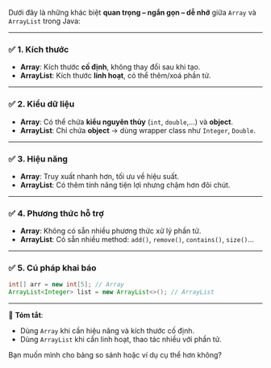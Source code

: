 Dưới đây là những khác biệt **quan trọng – ngắn gọn – dễ nhớ** giữa `Array` và `ArrayList` trong Java:

---

### ✅ 1. **Kích thước**  
- **Array**: Kích thước **cố định**, không thay đổi sau khi tạo.  
- **ArrayList**: Kích thước **linh hoạt**, có thể thêm/xoá phần tử.

---

### ✅ 2. **Kiểu dữ liệu**  
- **Array**: Có thể chứa **kiểu nguyên thủy** (`int`, `double`,...) và **object**.  
- **ArrayList**: Chỉ chứa **object** → dùng wrapper class như `Integer`, `Double`.

---

### ✅ 3. **Hiệu năng**  
- **Array**: Truy xuất nhanh hơn, tối ưu về hiệu suất.  
- **ArrayList**: Có thêm tính năng tiện lợi nhưng chậm hơn đôi chút.

---

### ✅ 4. **Phương thức hỗ trợ**  
- **Array**: Không có sẵn nhiều phương thức xử lý phần tử.  
- **ArrayList**: Có sẵn nhiều method: `add()`, `remove()`, `contains()`, `size()`...

---

### ✅ 5. **Cú pháp khai báo**  
```java
int[] arr = new int[5]; // Array
ArrayList<Integer> list = new ArrayList<>(); // ArrayList
```

---

📌 **Tóm tắt**:  
- Dùng `Array` khi cần hiệu năng và kích thước cố định.  
- Dùng `ArrayList` khi cần linh hoạt, thao tác nhiều với phần tử.

Bạn muốn mình cho bảng so sánh hoặc ví dụ cụ thể hơn không?